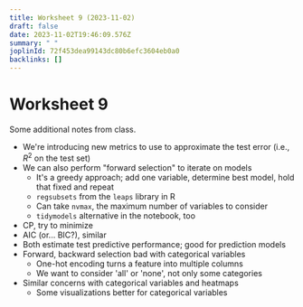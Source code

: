 ```yaml
---
title: Worksheet 9 (2023-11-02)
draft: false
date: 2023-11-02T19:46:09.576Z
summary: " "
joplinId: 72f453dea99143dc80b6efc3604eb0a0
backlinks: []
---
```


# Worksheet 9

Some additional notes from class.

- We're introducing new metrics to use to approximate the test error (i.e., $R^2$ on the test set)
- We can also perform "forward selection" to iterate on models
  - It's a greedy approach; add one variable, determine best model, hold that fixed and repeat
  - `regsubsets` from the `leaps` library in R
  - Can take `nvmax`, the maximum number of variables to consider
  - `tidymodels` alternative in the notebook, too
- CP, try to minimize
- AIC (or... BIC?), similar
- Both estimate test predictive performance; good for prediction models
- Forward, backward selection bad with categorical variables
  - One-hot encoding turns a feature into multiple columns
  - We want to consider 'all' or 'none', not only some categories
- Similar concerns with categorical variables and heatmaps
  - Some visualizations better for categorical variables
